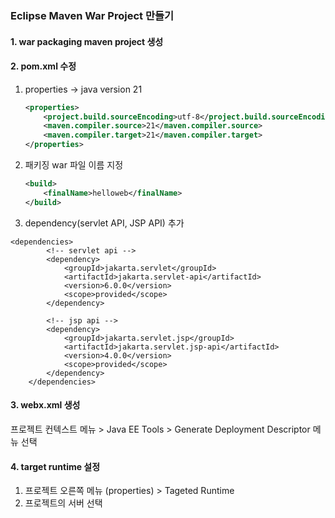 ### Eclipse Maven War Project 만들기

#### 1. war packaging maven project 생성

#### 2. pom.xml 수정

1) properties -> java version 21

	```xml
	<properties>
		<project.build.sourceEncoding>utf-8</project.build.sourceEncoding>
		<maven.compiler.source>21</maven.compiler.source>
		<maven.compiler.target>21</maven.compiler.target>
	</properties>
	```
	
2) 패키징 war 파일 이름 지정

	```xml
	<build>
		<finalName>helloweb</finalName>
	</build>
	```
3) dependency(servlet API, JSP API) 추가

```
<dependencies>
		<!-- servlet api -->
		<dependency>
		    <groupId>jakarta.servlet</groupId>
		    <artifactId>jakarta.servlet-api</artifactId>
		    <version>6.0.0</version>
		    <scope>provided</scope>
		</dependency>
		
		<!-- jsp api -->
		<dependency>
		    <groupId>jakarta.servlet.jsp</groupId>
		    <artifactId>jakarta.servlet.jsp-api</artifactId>
		    <version>4.0.0</version>
		    <scope>provided</scope>
		</dependency>
	</dependencies>
```

#### 3. webx.xml 생성
프로젝트 컨텍스트 메뉴 > Java EE Tools > Generate Deployment Descriptor 메뉴 선택


#### 4. target runtime 설정
1. 프로젝트 오른쪽 메뉴 (properties) > Tageted Runtime
2. 프로젝트의 서버 선택